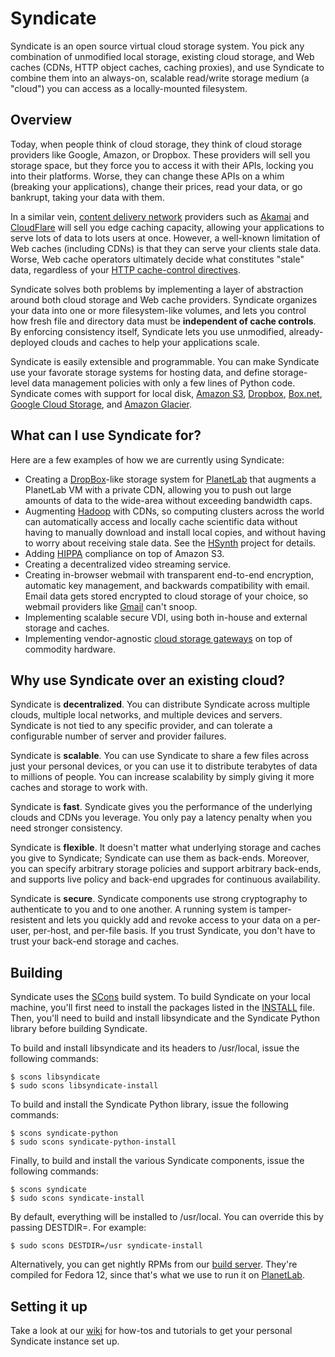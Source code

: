 Syndicate
=========

Syndicate is an open source virtual cloud storage system.  You pick any combination of unmodified local storage, existing cloud storage, and Web caches (CDNs, HTTP object caches, caching proxies), and use Syndicate to combine them into an always-on, scalable read/write storage medium (a "cloud") you can access as a locally-mounted filesystem.

Overview
--------

Today, when people think of cloud storage, they think of cloud storage providers like Google, Amazon, or Dropbox.  These providers will sell you storage space, but they force you to access it with their APIs, locking you into their platforms.  Worse, they can change these APIs on a whim (breaking your applications), change their prices, read your data, or go bankrupt, taking your data with them.

In a similar vein, [content delivery network](https://en.wikipedia.org/wiki/Content_delivery_network) providers such as [Akamai](http://www.akamai.com) and [CloudFlare](https://www.cloudflare.com/) will sell you edge caching capacity, allowing your applications to serve lots of data to lots users at once.  However, a well-known limitation of Web caches (including CDNs) is that they can serve your clients stale data.  Worse, Web cache operators ultimately decide what constitutes "stale" data, regardless of your [HTTP cache-control directives](https://en.wikipedia.org/wiki/Cache-Control#Controlling_Web_caches).

Syndicate solves both problems by implementing a layer of abstraction around both cloud storage and Web cache providers.  Syndicate organizes your data into one or more filesystem-like volumes, and lets you control how fresh file and directory data must be **independent of cache controls**.  By enforcing consistency itself, Syndicate lets you use unmodified, already-deployed clouds and caches to help your applications scale.

Syndicate is easily extensible and programmable.  You can make Syndicate use your favorate storage systems for hosting data, and define storage-level data management policies with only a few lines of Python code.  Syndicate comes with support for local disk, [Amazon S3](https://aws.amazon.com/s3/), [Dropbox](http://www.dropbox.com), [Box.net](http://www.box.net), [Google Cloud Storage](https://cloud.google.com/products/cloud-storage/), and [Amazon Glacier](https://aws.amazon.com/glacier/).

What can I use Syndicate for?
-----------------------------

Here are a few examples of how we are currently using Syndicate:

* Creating a [DropBox](http://www.dropbox.com)-like storage system for [PlanetLab](http://www.planet-lab.org) that augments a PlanetLab VM with a private CDN, allowing you to push out large amounts of data to the wide-area without exceeding bandwidth caps.
* Augmenting [Hadoop](http://hadoop.apache.com) with CDNs, so computing clusters across the world can automatically access and locally cache scientific data without having to manually download and install local copies, and without having to worry about receiving stale data.  See the [HSynth](https://github.com/iychoi/hsynth) project for details.
* Adding [HIPPA](https://en.wikipedia.org/wiki/HIPAA) compliance on top of Amazon S3.
* Creating a decentralized video streaming service.
* Creating in-browser webmail with transparent end-to-end encryption, automatic key management, and backwards compatibility with email.  Email data gets stored encrypted to cloud storage of your choice, so webmail providers like [Gmail](https://mail.google.com) can't snoop.
* Implementing scalable secure VDI, using both in-house and external storage and caches.
* Implementing vendor-agnostic [cloud storage gateways](https://en.wikipedia.org/wiki/Cloud_storage_gateway) on top of commodity hardware.

Why use Syndicate over an existing cloud?
-----------------------------------------

Syndicate is **decentralized**.  You can distribute Syndicate across multiple clouds, multiple local networks, and multiple devices and servers.  Syndicate is not tied to any specific provider, and can tolerate a configurable number of server and provider failures.

Syndicate is **scalable**.  You can use Syndicate to share a few files across just your personal devices, or you can use it to distribute terabytes of data to millions of people.  You can increase scalability by simply giving it more caches and storage to work with.

Syndicate is **fast**.  Syndicate gives you the performance of the underlying clouds and CDNs you leverage.  You only pay a latency penalty when you need stronger consistency.

Syndicate is **flexible**.  It doesn't matter what underlying storage and caches you give to Syndicate; Syndicate can use them as back-ends.  Moreover, you can specify arbitrary storage policies and support arbitrary back-ends, and supports live policy and back-end upgrades for continuous availability.

Syndicate is **secure**.  Syndicate components use strong cryptography to authenticate to you and to one another.  A running system is tamper-resistent and lets you quickly add and revoke access to your data on a per-user, per-host, and per-file basis.  If you trust Syndicate, you don't have to trust your back-end storage and caches.

Building
--------

Syndicate uses the [SCons](http://www.scons.org/) build system.  To build Syndicate on your local machine, you'll first need to install the packages listed in the [INSTALL](https://github.com/jcnelson/syndicate/blob/master/INSTALL) file.  Then, you'll need to build and install libsyndicate and the Syndicate Python library before building Syndicate.

To build and install libsyndicate and its headers to /usr/local, issue the following commands:

```
$ scons libsyndicate
$ sudo scons libsyndicate-install
```

To build and install the Syndicate Python library, issue the following commands:

```
$ scons syndicate-python
$ sudo scons syndicate-python-install
```

Finally, to build and install the various Syndicate components, issue the following commands:

```
$ scons syndicate
$ sudo scons syndicate-install
```

By default, everything will be installed to /usr/local.  You can override this by passing DESTDIR=.  For example:

```
$ sudo scons DESTDIR=/usr syndicate-install
```

Alternatively, you can get nightly RPMs from our [build server](http://vcoblitz-cmi.cs.princeton.edu/syndicate-nightly/RPMS/).  They're compiled for Fedora 12, since that's what we use to run it on [PlanetLab](http://www.planet-lab.org).

Setting it up
-------------

Take a look at our [wiki](https://github.com/jcnelson/syndicate/wiki#getting-started) for how-tos and tutorials to get your personal Syndicate instance set up.
